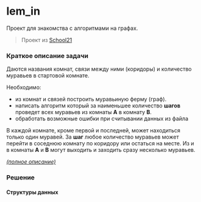 # lem_in
Проект для знакомства с алгоритмами на графах.

> Проект из [School21](https://21-school.ru/)


### Краткое описание задачи

Даются названия комнат, связи между ними (коридоры) и количество муравьев в стартовой комнате.

Необходимо:
* из комнат и связей построить муравьиную ферму (граф).
* написать алгоритм который за наименьшее количество __шагов__ проведет всех муравьев из комнаты __A__ в комнату __B__.
* обработать возможные ошибки при считывании данных из файла

В каждой комнате, кроме первой и последней, может находиться только один муравей.
За __шаг__ любое количество муравьев может перейти в соседнюю комнату по коридору или остаться на месте. Из и в комнаты __А__ и __B__ могут выходить и заходить сразу несколько муравьев.

*[(полное описание)](readme/lem_in.en.pdf)*

### Решение

#### Структуры данных
